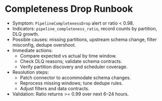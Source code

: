 # Completeness Drop Runbook

- Symptom: `PipelineCompletenessDrop` alert or ratio < 0.98.
- Indicators: `pipeline_completeness_ratio`, record counts by partition, DLQ growth.
- Possible causes: missing partitions, upstream schema change, filter misconfig, dedupe overshoot.
- Immediate actions:
  - Compare expected vs actual by time window.
  - Check DLQ reasons; validate schema contracts.
  - Verify partition discovery and scheduler coverage.
- Resolution steps:
  - Patch connector to accommodate schema changes.
  - Reprocess missing windows; tune dedupe rules.
  - Adjust filters and data contracts.
- Validation: Ratio returns >= 0.99 over next 6–24 hours.
